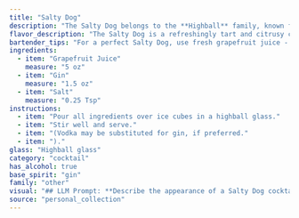 ```yaml
---
title: "Salty Dog"
description: "The Salty Dog belongs to the **Highball** family, known for their tall, refreshing nature.  It hails from the 1930s, likely originating in the United States, where gin was gaining popularity and grapefruit juice was a newly-fashionable ingredient.  The salt rim, a touch of sophistication, elevates the classic citrus-gin combination. "
flavor_description: "The Salty Dog is a refreshingly tart and citrusy cocktail.  The grapefruit juice dominates, offering a bright, slightly bitter punch, balanced by the juniper notes and dryness of the gin. A subtle salty rim adds a savory complexity, enhancing the overall flavor and leaving a lingering, slightly saline finish. "
bartender_tips: "For a perfect Salty Dog, use fresh grapefruit juice - the tartness is key. A good quality gin is essential.  Rim the glass with coarse salt *before* adding ice, to prevent it from dissolving.  Shake the gin and juice with ice, then strain into the glass, ensuring the rim is salted.  Garnish with a grapefruit wedge for an extra burst of flavor. "
ingredients:
  - item: "Grapefruit Juice"
    measure: "5 oz"
  - item: "Gin"
    measure: "1.5 oz"
  - item: "Salt"
    measure: "0.25 Tsp"
instructions:
  - item: "Pour all ingredients over ice cubes in a highball glass."
  - item: "Stir well and serve."
  - item: "(Vodka may be substituted for gin, if preferred."
  - item: ")."
glass: "Highball glass"
category: "cocktail"
has_alcohol: true
base_spirit: "gin"
family: "other"
visual: "## LLM Prompt: **Describe the appearance of a Salty Dog cocktail, focusing on its color, clarity, and any garnishes.** **Consider these factors:*** **Grapefruit juice:** This is the dominant flavor and color of the drink.  Is the juice fresh-squeezed, giving it a vibrant, slightly cloudy appearance, or is it commercially bottled, resulting in a more clear hue?* **Gin:** Gin is clear and colorless, so its effect on the drink's appearance is minimal. * **Salt:**  Salt is not visible in the drink, but it adds a subtle rim of salt on the glass, which should be mentioned.* **Garnish:**  A traditional garnish for a Salty Dog is a grapefruit slice or wedge. Describe its color and how it interacts with the drink's color. **Example output:**The Salty Dog is a vibrant, refreshing drink with a bright pink hue. The grapefruit juice, depending on its source, may appear slightly cloudy or perfectly clear. A thin rim of salt on the glass adds a touch of texture and complements the citrusy flavors. The drink is often garnished with a fresh grapefruit slice, its pink flesh contrasting beautifully with the bright liquid. "
source: "personal_collection"
---
```


